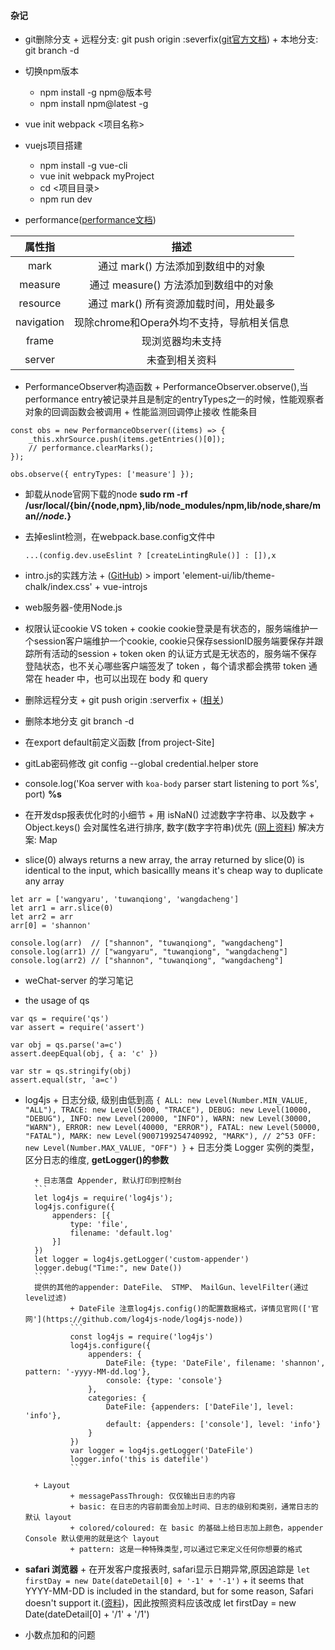#### 杂记
+ git删除分支
		+ 远程分支: git push origin :severfix([git官方文档](https://git-scm.com/book/zh/v1/Git-%E5%88%86%E6%94%AF-%E8%BF%9C%E7%A8%8B%E5%88%86%E6%94%AF))
		+ 本地分支: git branch -d <BranchName>

+ 切换npm版本
    + npm install -g npm@版本号
    + npm install npm@latest -g

+ vue init webpack <项目名称>

+ vuejs项目搭建
    + npm install -g vue-cli
    + vue init webpack myProject
    + cd <项目目录>
    + npm run dev

+ performance([performance文档](https://www.cnblogs.com/bldxh/p/6857324.html))

| 属性指      | 描述                                 |
| :--------: | :---------------------------------:  |
| mark       | 通过 mark() 方法添加到数组中的对象       |
| measure    | 通过 measure() 方法添加到数组中的对象    |
| resource   | 通过 mark() 所有资源加载时间，用处最多    |
| navigation | 现除chrome和Opera外均不支持，导航相关信息 |
| frame      | 现浏览器均未支持                        |
| server     | 未查到相关资料                         |


+ PerformanceObserver构造函数
		+ PerformanceObserver.observe(),当performance entry被记录并且是制定的entryTypes之一的时候，性能观察者对象的回调函数会被调用
		+ 性能监测回调停止接收 性能条目
```
const obs = new PerformanceObserver((items) => {
	_this.xhrSource.push(items.getEntries()[0]);
	// performance.clearMarks();
});

obs.observe({ entryTypes: ['measure'] });
```

+ 卸载从node官网下载的node
    **sudo rm -rf /usr/local/{bin/{node,npm},lib/node_modules/npm,lib/node,share/man/*/node.*}**

+ 去掉eslint检测，在webpack.base.config文件中
    ```
    ...(config.dev.useEslint ? [createLintingRule()] : []),x
    ```
+ intro.js的实践方法
		+ ([GitHub](https://github.com/usablica/intro.js/))
		> import 'element-ui/lib/theme-chalk/index.css'
		+ vue-introjs

+ web服务器-使用Node.js

+ 权限认证cookie VS token
		+ cookie cookie登录是有状态的，服务端维护一个session客户端维护一个cookie, cookie只保存sessionID服务端要保存并跟踪所有活动的session
		+ token oken 的认证方式是无状态的，服务端不保存登陆状态，也不关心哪些客户端签发了 token ，每个请求都会携带 token 通常在 header 中，也可以出现在 body 和 query

+ 删除远程分支 
		+ git push origin :serverfix 
		+ ([相关](https://git-scm.com/book/zh/v1/Git-%E5%88%86%E6%94%AF-%E8%BF%9C%E7%A8%8B%E5%88%86%E6%94%AF))

+ 删除本地分支
		git branch -d <BranchName>

+ 在export default前定义函数 [from project-Site]

+ gitLab密码修改
    git config --global credential.helper store

+ console.log('Koa server with `koa-body` parser start listening to port %s', port)  **%s**

+ 在开发dsp报表优化时的小细节
		+ 用 isNaN() 过滤数字字符串、以及数字 
		+ Object.keys() 会对属性名进行排序, 数字(数字字符串)优先 ([网上资料](http://jartto.wang/2016/10/25/does-js-guarantee-object-property-order/))
				解决方案: Map

+ slice(0) always returns a new array,  the array returned by slice(0) is identical to the input, which basicallly means it's cheap way to duplicate any array
```
let arr = ['wangyaru', 'tuwanqiong', 'wangdacheng']
let arr1 = arr.slice(0)
let arr2 = arr
arr[0] = 'shannon'

console.log(arr)  // ["shannon", "tuwanqiong", "wangdacheng"]
console.log(arr1) // ["wangyaru", "tuwanqiong", "wangdacheng"]
console.log(arr2) // ["shannon", "tuwanqiong", "wangdacheng"]
```

+ weChat-server 的学习笔记


+ the usage of qs
```
var qs = require('qs')
var assert = require('assert')

var obj = qs.parse('a=c')
assert.deepEqual(obj, { a: 'c' })

var str = qs.stringify(obj)
assert.equal(str, 'a=c')
```

+ log4js
		+ 日志分级, 级别由低到高
		```
		{
			ALL: new Level(Number.MIN_VALUE, "ALL"),
			TRACE: new Level(5000, "TRACE"),
			DEBUG: new Level(10000, "DEBUG"),
			INFO: new Level(20000, "INFO"),
			WARN: new Level(30000, "WARN"),
			ERROR: new Level(40000, "ERROR"),
			FATAL: new Level(50000, "FATAL"),
			MARK: new Level(9007199254740992, "MARK"), // 2^53
			OFF: new Level(Number.MAX_VALUE, "OFF")
		}
		```
		+ 日志分类 Logger 实例的类型，区分日志的维度, **getLogger()的参数**

		+ 日志落盘 Appender, 默认打印到控制台
		```
		let log4js = require('log4js');
		log4js.configure({
			appenders: [{
				type: 'file',
				filename: 'default.log'
			}]
		})
		let logger = log4js.getLogger('custom-appender')
		logger.debug("Time:", new Date())
		```
		提供的其他的appender: DateFile、 STMP、 MailGun、levelFilter(通过level过滤)
				+ DateFile 注意log4js.config()的配置数据格式，详情见官网(['官网'](https://github.com/log4js-node/log4js-node))
				```
				const log4js = require('log4js')
				log4js.configure({
					appenders: {
						DateFile: {type: 'DateFile', filename: 'shannon', pattern: '-yyyy-MM-dd.log'},
						console: {type: 'console'}
					},
					categories: {
						DateFile: {appenders: ['DateFile'], level: 'info'},
						default: {appenders: ['console'], level: 'info'}
					}
				})
				var logger = log4js.getLogger('DateFile')
				logger.info('this is datefile')
				```

		+ Layout
				+ messagePassThrough: 仅仅输出日志的内容
				+ basic: 在日志的内容前面会加上时间、日志的级别和类别，通常日志的默认 layout
				+ colored/coloured: 在 basic 的基础上给日志加上颜色，appender Console 默认使用的就是这个 layout
				+ pattern: 这是一种特殊类型,可以通过它来定义任何你想要的格式

+ **safari 浏览器**
		+ 在开发客户度报表时, safari显示日期异常,原因追踪是
		```
		let firstDay = new Date(dateDetail[0] + '-1' + '-1')
		```
		+ it seems that YYYY-MM-DD is included in the standard, but for some reason, Safari doesn't support it.([资料](https://stackoverflow.com/questions/4310953/invalid-date-in-safari))，因此按照资料应该改成 let firstDay = new Date(dateDetail[0] + '/1' + '/1')

+ 小数点加和的问题		






